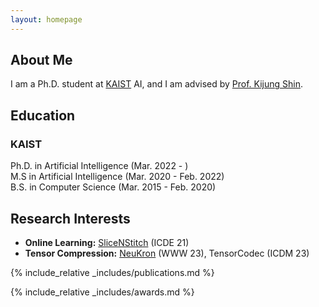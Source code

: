 ```yaml
---
layout: homepage
---
```


## About Me

I am a Ph.D. student at [KAIST](https://kaist.ac.kr/kr/) AI, and I am advised by [Prof. Kijung Shin](https://kijungs.github.io/).

## Education
### KAIST
Ph.D. in Artificial Intelligence (Mar. 2022 - )<br>
M.S in Artificial Intelligence (Mar. 2020 - Feb. 2022)<br>
B.S. in Computer Science (Mar. 2015 - Feb. 2020)

## Research Interests

- **Online Learning:** [SliceNStitch](https://ieeexplore.ieee.org/stamp/stamp.jsp?arnumber=9458693) (ICDE 21)
- **Tensor Compression:** [NeuKron](https://dl.acm.org/doi/pdf/10.1145/3543507.3583226) (WWW 23), TensorCodec (ICDM 23)

{% include_relative _includes/publications.md %}

{% include_relative _includes/awards.md %}
